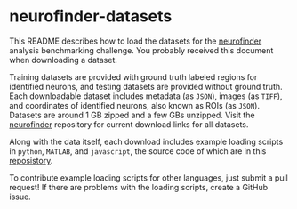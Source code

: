 # neurofinder-datasets

This README describes how to load the datasets for the [neurofinder](http://neurofinder.codeneuro.org) analysis benchmarking challenge. You probably received this document when downloading a dataset.

Training datasets are provided with ground truth labeled regions for identified neurons, and testing datasets are provided without ground truth. Each downloadable dataset includes metadata (as `JSON`), images (as `TIFF`), and coordinates of identified neurons, also known as ROIs (as `JSON`). Datasets are around 1 GB zipped and a few GBs unzipped. Visit the [neurofinder](https://github.com/codeneuro/neurofinder) repository for current download links for all datasets.

Along with the data itself, each download includes example loading scripts in `python`, `MATLAB`, and `javascript`, the source code of which are in this [reposistory](https://github.com/codeneuro/neurofinder-datasets). 

To contribute example loading scripts for other languages, just submit a pull request! If there are problems with the loading scripts, create a GitHub issue.
